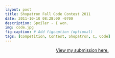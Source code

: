 ```yaml
---
layout: post
title: Shopatron Fall Code Contest 2011
date: 2011-10-10 08:28:00 -0700
description: Spoiler - I won.
img: code.jpg
fig-caption: # Add figcaption (optional)
tags: [Competition, Contest, Shopatron, C, Code]
---
```


<p align="center">
  <a href="https://github.com/anthonylipscomb/Fall-2011-Code-Contest">View my submission here.</a>
</p>
